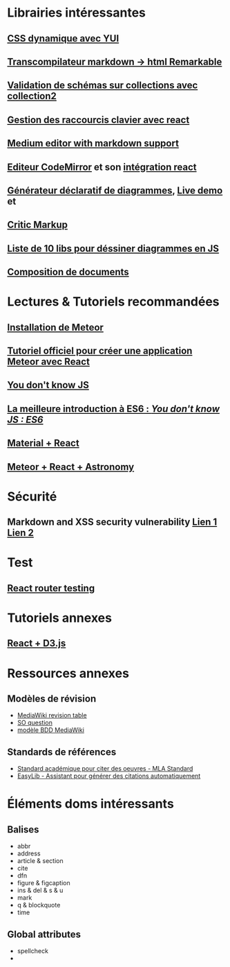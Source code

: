 # Librairies intéressantes

## [CSS dynamique avec YUI](http://yuilibrary.com/yui/docs/stylesheet/)

## [Transcompilateur markdown -> html Remarkable](https://github.com/jonschlinkert/remarkable)

## [Validation de schémas sur collections avec collection2](https://github.com/aldeed/meteor-collection2)

## [Gestion des raccourcis clavier avec react](https://github.com/Chrisui/react-hotkeys)

## [Medium editor with markdown support](http://ionicabizau.github.io/medium-editor-markdown/)

## [Editeur CodeMirror](https://codemirror.net/doc/manual.html#api) et son [intégration react](https://github.com/JedWatson/react-md-editor)

## [Générateur déclaratif de diagrammes](https://github.com/knsv/mermaid), [Live demo](http://knsv.github.io/mermaid/live_editor/) et 

## [Critic Markup](http://criticmarkup.com/)

## [Liste de 10 libs pour déssiner diagrammes en JS](http://modeling-languages.com/javascript-drawing-libraries-diagrams/)

## [Composition de documents](https://atmospherejs.com/reywood/publish-composite)

# Lectures & Tutoriels recommandées 

## [Installation de Meteor](https://www.meteor.com/install)

## [Tutoriel officiel pour créer une application Meteor avec React](https://www.meteor.com/tutorials/react/creating-an-app)

## [You don't know JS](https://github.com/getify/You-Dont-Know-JS/blob/master/es6%20&%20beyond/ch1.md)

## [La meilleure introduction à ES6 : *You don't know JS : ES6*](https://github.com/getify/You-Dont-Know-JS/blob/master/es6%20&%20beyond/ch8.md)

## [Material + React](http://www.material-ui.com/)

## [Meteor + React + Astronomy](https://github.com/JesperWe/simple-todos-react-astro)

# Sécurité 

## Markdown and XSS security vulnerability [Lien 1](https://michelf.ca/blog/2010/markdown-and-xss/) [Lien 2](https://github.com/showdownjs/showdown/wiki/Markdown's-XSS-Vulnerability-%28and-how-to-mitigate-it%29)

# Test

## [React router testing](https://github.com/reactjs/react-router/blob/master/docs/guides/testing.md)

# Tutoriels annexes

## [React + D3.js](http://nicolashery.com/integrating-d3js-visualizations-in-a-react-app/)

# Ressources annexes

## Modèles de révision 

- [MediaWiki revision table](https://www.mediawiki.org/wiki/Manual:Revision_table)
- [SO question](http://stackoverflow.com/questions/1219608/how-does-one-store-history-of-edits-effectively)
- [modèle BDD MediaWiki](https://upload.wikimedia.org/wikipedia/commons/f/f7/MediaWiki_1.24.1_database_schema.svg)

## Standards de références 

- [Standard académique pour citer des oeuvres - MLA Standard](https://en.wikipedia.org/wiki/MLA_Handbook_for_Writers_of_Research_Papers)
- [EasyLib - Assistant pour générer des citations automatiquement](http://www.easybib.com/cite/)

# Éléments doms intéressants

## Balises

- abbr 
- address
- article & section
- cite
- dfn
- figure & figcaption
- ins & del & s & u
- mark
- q & blockquote
- time

## Global attributes

- spellcheck
- 

